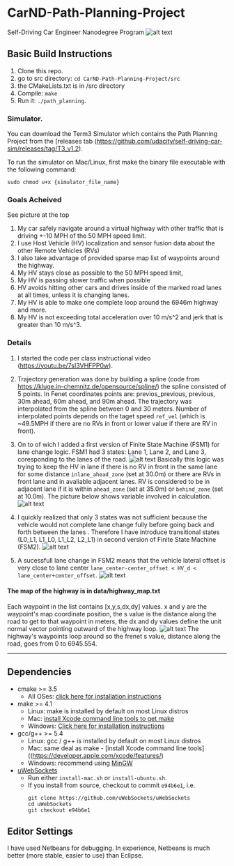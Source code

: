 # CarND-Path-Planning-Project
[//]: # (Image References)
[map]: ./sparse_map_points.png "Map Points"
[sim]: ./simulation_pass.png "Simulation Pass"
[fsm1]: ./FSM.png "FSM1"
[lane]: ./lane_logic.png "Lane Logic"
[fsm2]: ./FSM2.png "fsm2"
[complete]: ./lane_change_complete.png "Lane Change Complete"
[image7]: ./examples/right.png "Right Flipped"
[image8]: ./examples/right_fliped.png "Right Flipped"
[image9]: ./examples/learning.png "Learning"


Self-Driving Car Engineer Nanodegree Program
![alt text][sim]
## Basic Build Instructions
1. Clone this repo.
2. go to src directory: `cd CarND-Path-Planning-Project/src`
2. the CMakeLists.txt is in /src directory
3. Compile: `make`
4. Run it: `./path_planning`.
   
### Simulator.
You can download the Term3 Simulator which contains the Path Planning Project from the [releases tab (https://github.com/udacity/self-driving-car-sim/releases/tag/T3_v1.2).  

To run the simulator on Mac/Linux, first make the binary file executable with the following command:
```shell
sudo chmod u+x {simulator_file_name}
```

### Goals Acheived
See picture at the top
1. My car safely navigate around a virtual highway with other traffic that is driving +-10 MPH of the 50 MPH speed limit. 
2. I use Host Vehicle (HV) localization and sensor fusion data about the other Remote Vehicles (RVs) 
3. I also take advantage of provided sparse map list of waypoints around the highway. 
4. My HV stays close as possible to the 50 MPH speed limit, 
5. My HV is passing slower traffic when possible
6. HV avoids hitting other cars and  drives inside of the marked road lanes at all times, unless it is changing lanes.
7. My HV is able to make one complete loop around the 6946m highway and more. 
8. My HV is not exceeding total acceleration over 10 m/s^2 and jerk that is greater than 10 m/s^3.

### Details
1. I started the code per class instructional video (https://youtu.be/7sI3VHFPP0w). 

2. Trajectory generation was done by building a spline (code from https://kluge.in-chemnitz.de/opensource/spline/)
the spline consisted of 5 points. In Fenet coordinates points are: previos_previous, previous, 30m ahead, 60m ahead, and 90m ahead. The trajectory was interpolated from the spline between 0 and 30 meters. Number of interpolated points depends on the taget speed `ref_vel` (which is ~49.5MPH if there are no RVs in front or lower value if there are RV in front). 

3. On to of wich I added a first version of Finite State Machine (FSM1) for lane change logic. FSM1 had 3 states: Lane 1, Lane 2, and Lane 3, coresponding to the lanes of the road. 
![alt text][fsm1]
Basically this logic was trying to keep the HV in lane if there is no RV in front in the same lane for some distance  `inlane_ahead_zone` (set at 30.0m) or there are RVs in front lane and in avaliable adjacent lanes. RV is considered to be in adjacent lane if it is within `ahead_zone` (set at 35.0m) or `behind_zone` (set at 10.0m). The picture below shows variable involved in calculation.
![alt text][lane]
4. I quickly realized that only 3 states was not sufficient because the vehicle would not complete lane change fully before going back and forth between the lanes . Therefore I have introduce transitional states (L0_L1, L1_L0, L1_L2, L2_L1) in second version of Finite State Machine (FSM2).
 ![alt text][fsm2]
5. A sucessfull lane change in FSM2 means that the vehicle lateral offset is very close to lane center `lane_center-center_offset < HV_d < lane_center+center_offset`.
![alt text][complete]

#### The map of the highway is in data/highway_map.txt
Each waypoint in the list contains  [x,y,s,dx,dy] values. x and y are the waypoint's map coordinate position, the s value is the distance along the road to get to that waypoint in meters, the dx and dy values define the unit normal vector pointing outward of the highway loop.
![alt text][map]
The highway's waypoints loop around so the frenet s value, distance along the road, goes from 0 to 6945.554.





---

## Dependencies

* cmake >= 3.5
  * All OSes: [click here for installation instructions](https://cmake.org/install/)
* make >= 4.1
  * Linux: make is installed by default on most Linux distros
  * Mac: [install Xcode command line tools to get make](https://developer.apple.com/xcode/features/)
  * Windows: [Click here for installation instructions](http://gnuwin32.sourceforge.net/packages/make.htm)
* gcc/g++ >= 5.4
  * Linux: gcc / g++ is installed by default on most Linux distros
  * Mac: same deal as make - [install Xcode command line tools]((https://developer.apple.com/xcode/features/)
  * Windows: recommend using [MinGW](http://www.mingw.org/)
* [uWebSockets](https://github.com/uWebSockets/uWebSockets)
  * Run either `install-mac.sh` or `install-ubuntu.sh`.
  * If you install from source, checkout to commit `e94b6e1`, i.e.
    ```
    git clone https://github.com/uWebSockets/uWebSockets 
    cd uWebSockets
    git checkout e94b6e1
    ```

## Editor Settings

I have used Netbeans for debugging. In experience, Netbeans is much better (more stable, easier to use) than Eclipse. 

